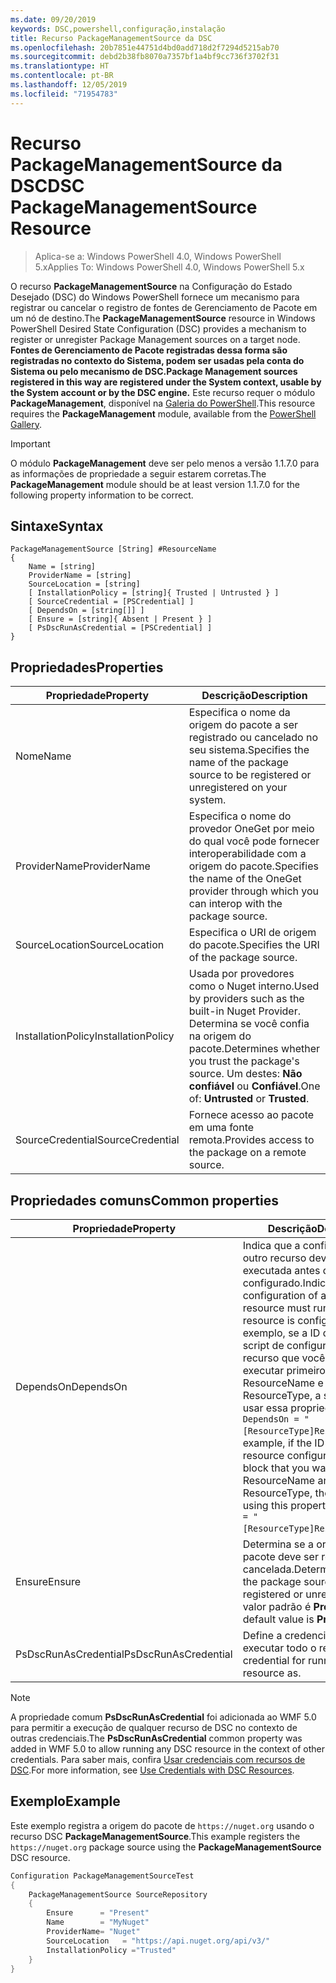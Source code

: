 ```yaml
---
ms.date: 09/20/2019
keywords: DSC,powershell,configuração,instalação
title: Recurso PackageManagementSource da DSC
ms.openlocfilehash: 20b7851e44751d4bd0add718d2f7294d5215ab70
ms.sourcegitcommit: debd2b38fb8070a7357bf1a4bf9cc736f3702f31
ms.translationtype: HT
ms.contentlocale: pt-BR
ms.lasthandoff: 12/05/2019
ms.locfileid: "71954783"
---
```

# <a name="dsc-packagemanagementsource-resource"></a><span data-ttu-id="c531d-103">Recurso PackageManagementSource da DSC</span><span class="sxs-lookup"><span data-stu-id="c531d-103">DSC PackageManagementSource Resource</span></span>

> <span data-ttu-id="c531d-104">Aplica-se a: Windows PowerShell 4.0, Windows PowerShell 5.x</span><span class="sxs-lookup"><span data-stu-id="c531d-104">Applies To: Windows PowerShell 4.0, Windows PowerShell 5.x</span></span>

<span data-ttu-id="c531d-105">O recurso **PackageManagementSource** na Configuração do Estado Desejado (DSC) do Windows PowerShell fornece um mecanismo para registrar ou cancelar o registro de fontes de Gerenciamento de Pacote em um nó de destino.</span><span class="sxs-lookup"><span data-stu-id="c531d-105">The **PackageManagementSource** resource in Windows PowerShell Desired State Configuration (DSC) provides a mechanism to register or unregister Package Management sources on a target node.</span></span>
<span data-ttu-id="c531d-106">**Fontes de Gerenciamento de Pacote registradas dessa forma são registradas no contexto do Sistema, podem ser usadas pela conta do Sistema ou pelo mecanismo de DSC.**</span><span class="sxs-lookup"><span data-stu-id="c531d-106">**Package Management sources registered in this way are registered under the System context, usable by the System account or by the DSC engine.**</span></span> <span data-ttu-id="c531d-107">Este recurso requer o módulo **PackageManagement**, disponível na [Galeria do PowerShell](https://PowerShellGallery.com).</span><span class="sxs-lookup"><span data-stu-id="c531d-107">This resource requires the **PackageManagement** module, available from the [PowerShell Gallery](https://PowerShellGallery.com).</span></span>

> [!IMPORTANT]
> <span data-ttu-id="c531d-108">O módulo **PackageManagement** deve ser pelo menos a versão 1.1.7.0 para as informações de propriedade a seguir estarem corretas.</span><span class="sxs-lookup"><span data-stu-id="c531d-108">The **PackageManagement** module should be at least version 1.1.7.0 for the following property information to be correct.</span></span>

## <a name="syntax"></a><span data-ttu-id="c531d-109">Sintaxe</span><span class="sxs-lookup"><span data-stu-id="c531d-109">Syntax</span></span>

```Syntax
PackageManagementSource [String] #ResourceName
{
    Name = [string]
    ProviderName = [string]
    SourceLocation = [string]
    [ InstallationPolicy = [string]{ Trusted | Untrusted } ]
    [ SourceCredential = [PSCredential] ]
    [ DependsOn = [string[]] ]
    [ Ensure = [string]{ Absent | Present } ]
    [ PsDscRunAsCredential = [PSCredential] ]
}
```

## <a name="properties"></a><span data-ttu-id="c531d-110">Propriedades</span><span class="sxs-lookup"><span data-stu-id="c531d-110">Properties</span></span>

|<span data-ttu-id="c531d-111">Propriedade</span><span class="sxs-lookup"><span data-stu-id="c531d-111">Property</span></span> |<span data-ttu-id="c531d-112">Descrição</span><span class="sxs-lookup"><span data-stu-id="c531d-112">Description</span></span> |
|---|---|
|<span data-ttu-id="c531d-113">Nome</span><span class="sxs-lookup"><span data-stu-id="c531d-113">Name</span></span> |<span data-ttu-id="c531d-114">Especifica o nome da origem do pacote a ser registrado ou cancelado no seu sistema.</span><span class="sxs-lookup"><span data-stu-id="c531d-114">Specifies the name of the package source to be registered or unregistered on your system.</span></span> |
|<span data-ttu-id="c531d-115">ProviderName</span><span class="sxs-lookup"><span data-stu-id="c531d-115">ProviderName</span></span> |<span data-ttu-id="c531d-116">Especifica o nome do provedor OneGet por meio do qual você pode fornecer interoperabilidade com a origem do pacote.</span><span class="sxs-lookup"><span data-stu-id="c531d-116">Specifies the name of the OneGet provider through which you can interop with the package source.</span></span> |
|<span data-ttu-id="c531d-117">SourceLocation</span><span class="sxs-lookup"><span data-stu-id="c531d-117">SourceLocation</span></span> |<span data-ttu-id="c531d-118">Especifica o URI de origem do pacote.</span><span class="sxs-lookup"><span data-stu-id="c531d-118">Specifies the URI of the package source.</span></span> |
|<span data-ttu-id="c531d-119">InstallationPolicy</span><span class="sxs-lookup"><span data-stu-id="c531d-119">InstallationPolicy</span></span> |<span data-ttu-id="c531d-120">Usada por provedores como o Nuget interno.</span><span class="sxs-lookup"><span data-stu-id="c531d-120">Used by providers such as the built-in Nuget Provider.</span></span> <span data-ttu-id="c531d-121">Determina se você confia na origem do pacote.</span><span class="sxs-lookup"><span data-stu-id="c531d-121">Determines whether you trust the package's source.</span></span> <span data-ttu-id="c531d-122">Um destes: **Não confiável** ou **Confiável**.</span><span class="sxs-lookup"><span data-stu-id="c531d-122">One of: **Untrusted** or **Trusted**.</span></span> |
|<span data-ttu-id="c531d-123">SourceCredential</span><span class="sxs-lookup"><span data-stu-id="c531d-123">SourceCredential</span></span> |<span data-ttu-id="c531d-124">Fornece acesso ao pacote em uma fonte remota.</span><span class="sxs-lookup"><span data-stu-id="c531d-124">Provides access to the package on a remote source.</span></span> |

## <a name="common-properties"></a><span data-ttu-id="c531d-125">Propriedades comuns</span><span class="sxs-lookup"><span data-stu-id="c531d-125">Common properties</span></span>

|<span data-ttu-id="c531d-126">Propriedade</span><span class="sxs-lookup"><span data-stu-id="c531d-126">Property</span></span> |<span data-ttu-id="c531d-127">Descrição</span><span class="sxs-lookup"><span data-stu-id="c531d-127">Description</span></span> |
|---|---|
|<span data-ttu-id="c531d-128">DependsOn</span><span class="sxs-lookup"><span data-stu-id="c531d-128">DependsOn</span></span> |<span data-ttu-id="c531d-129">Indica que a configuração de outro recurso deve ser executada antes de ele ser configurado.</span><span class="sxs-lookup"><span data-stu-id="c531d-129">Indicates that the configuration of another resource must run before this resource is configured.</span></span> <span data-ttu-id="c531d-130">Por exemplo, se a ID do bloco de script de configuração do recurso que você deseja executar primeiro for ResourceName e seu tipo for ResourceType, a sintaxe para usar essa propriedade será `DependsOn = "[ResourceType]ResourceName"`.</span><span class="sxs-lookup"><span data-stu-id="c531d-130">For example, if the ID of the resource configuration script block that you want to run first is ResourceName and its type is ResourceType, the syntax for using this property is `DependsOn = "[ResourceType]ResourceName"`.</span></span> |
|<span data-ttu-id="c531d-131">Ensure</span><span class="sxs-lookup"><span data-stu-id="c531d-131">Ensure</span></span> |<span data-ttu-id="c531d-132">Determina se a origem do pacote deve ser registrada ou cancelada.</span><span class="sxs-lookup"><span data-stu-id="c531d-132">Determines whether the package source is to be registered or unregistered.</span></span> <span data-ttu-id="c531d-133">O valor padrão é **Present**.</span><span class="sxs-lookup"><span data-stu-id="c531d-133">The default value is **Present**.</span></span> |
|<span data-ttu-id="c531d-134">PsDscRunAsCredential</span><span class="sxs-lookup"><span data-stu-id="c531d-134">PsDscRunAsCredential</span></span> |<span data-ttu-id="c531d-135">Define a credencial para executar todo o recurso.</span><span class="sxs-lookup"><span data-stu-id="c531d-135">Sets the credential for running the entire resource as.</span></span> |

> [!NOTE]
> <span data-ttu-id="c531d-136">A propriedade comum **PsDscRunAsCredential** foi adicionada ao WMF 5.0 para permitir a execução de qualquer recurso de DSC no contexto de outras credenciais.</span><span class="sxs-lookup"><span data-stu-id="c531d-136">The **PsDscRunAsCredential** common property was added in WMF 5.0 to allow running any DSC resource in the context of other credentials.</span></span> <span data-ttu-id="c531d-137">Para saber mais, confira [Usar credenciais com recursos de DSC](../../../configurations/runasuser.md).</span><span class="sxs-lookup"><span data-stu-id="c531d-137">For more information, see [Use Credentials with DSC Resources](../../../configurations/runasuser.md).</span></span>

## <a name="example"></a><span data-ttu-id="c531d-138">Exemplo</span><span class="sxs-lookup"><span data-stu-id="c531d-138">Example</span></span>

<span data-ttu-id="c531d-139">Este exemplo registra a origem do pacote de `https://nuget.org` usando o recurso DSC **PackageManagementSource**.</span><span class="sxs-lookup"><span data-stu-id="c531d-139">This example registers the `https://nuget.org` package source using the **PackageManagementSource** DSC resource.</span></span>

```powershell
Configuration PackageManagementSourceTest
{
    PackageManagementSource SourceRepository
    {
        Ensure      = "Present"
        Name        = "MyNuget"
        ProviderName= "Nuget"
        SourceLocation   = "https://api.nuget.org/api/v3/"
        InstallationPolicy ="Trusted"
    }
}
```
